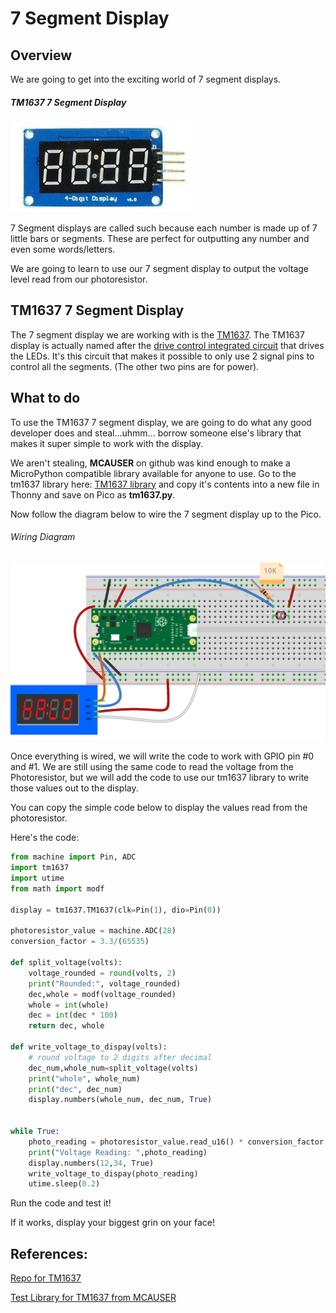# 7 Segment Display

## Overview

We are going to get into the exciting world of 7 segment displays.
##### TM1637 7 Segment Display
![TM1637 7 Segment Display](/images/tm1637.jpeg)

7 Segment displays are called such because each number is made up of 7 little bars or segments.  These are perfect for outputting any number and even some words/letters.

We are going to learn to use our 7 segment display to output the voltage level read from our photoresistor.


## TM1637 7 Segment Display

The 7 segment display we are working with is the [TM1637](https://www.amazon.com/HiLetgo-Digital-Segment-Display-Arduino/dp/B01DKISMXK/ref=sr_1_1_sspa?keywords=tm1637&qid=1671206265&sr=8-1-spons&psc=1&spLa=ZW5jcnlwdGVkUXVhbGlmaWVyPUEyRVUwNTVUTTQyVUEmZW5jcnlwdGVkSWQ9QTA5OTU4NDVITEZHSkYzRzBNRUQmZW5jcnlwdGVkQWRJZD1BMDU1NjUxNzI2SVNONk5XSjkzNkQmd2lkZ2V0TmFtZT1zcF9hdGYmYWN0aW9uPWNsaWNrUmVkaXJlY3QmZG9Ob3RMb2dDbGljaz10cnVl). The TM1637 display is actually named after the [drive control integrated circuit](https://www.makerguides.com/wp-content/uploads/2019/08/TM1637-Datasheet.pdf) that drives the LEDs.  It's this circuit that makes it possible to only use 2 signal pins to control all the segments. (The other two pins are for power).

## What to do

To use the TM1637 7 segment display, we are going to do what any good developer does and steal...uhmm... borrow someone else's library that makes it super simple to work with the display.

We aren't stealing, **MCAUSER** on github was kind enough to make a MicroPython compatible library available for anyone to use.  Go to the tm1637 library here: [TM1637 library](https://github.com/mcauser/micropython-tm1637/blob/master/tm1637.py) and copy it's contents into a new file in Thonny and save on Pico as **tm1637.py**.

Now follow the diagram below to wire the 7 segment display up to the Pico.

###### Wiring Diagram
![Servo Diagram](/images/14_seven_segment_bb.png)


Once everything is wired, we will write the code to work with GPIO pin #0 and #1.  We are still using the same code to read the voltage from the Photoresistor, but we will add the code to use our tm1637 library to write those values out to the display.

You can copy the simple code below to display the values read from the photoresistor.

Here's the code:

``` Python
from machine import Pin, ADC
import tm1637
import utime
from math import modf

display = tm1637.TM1637(clk=Pin(1), dio=Pin(0))
 
photoresistor_value = machine.ADC(28)
conversion_factor = 3.3/(65535)

def split_voltage(volts):
    voltage_rounded = round(volts, 2)
    print("Rounded:", voltage_rounded)
    dec,whole = modf(voltage_rounded)
    whole = int(whole)
    dec = int(dec * 100)
    return dec, whole

def write_voltage_to_dispay(volts):
    # round voltage to 2 digits after decimal
    dec_num,whole_num=split_voltage(volts)
    print("whole", whole_num)
    print("dec", dec_num)
    display.numbers(whole_num, dec_num, True)
    

while True:
    photo_reading = photoresistor_value.read_u16() * conversion_factor     
    print("Voltage Reading: ",photo_reading)
    display.numbers(12,34, True)
    write_voltage_to_dispay(photo_reading)
    utime.sleep(0.2)  


```

Run the code and test it!

If it works, display your biggest grin on your face!

## References:

[Repo for TM1637](https://github.com/mcauser/micropython-tm1637)

[Test Library for TM1637 from MCAUSER](https://raw.githubusercontent.com/mcauser/micropython-tm1637/master/tm1637_test.py)
